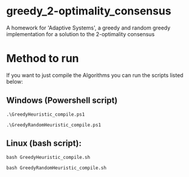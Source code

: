 # greedy_2-optimality_consensus
A homework for 'Adaptive Systems', a greedy and random greedy implementation for a solution to the 2-optimality consensus 

# Method to run

If you want to just compile the Algorithms you can run the scripts listed below: 

## Windows (Powershell script)
`.\GreedyHeuristic_compile.ps1`

`.\GreedyRandomHeuristic_compile.ps1`
## Linux (bash script):
`bash GreedyHeuristic_compile.sh`

`bash GreedyRandomHeuristic_compile.sh`
